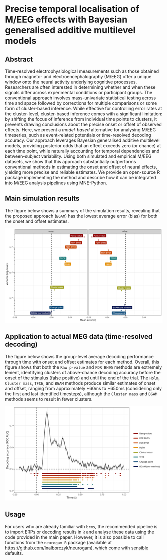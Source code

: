 # Precise temporal localisation of M/EEG effects with Bayesian generalised additive multilevel models

## Abstract

Time-resolved electrophysiological measurements such as those obtained through magneto- and electroencephalography (M/EEG) offer a unique window onto the neural activity underlying cognitive processes. Researchers are often interested in determining whether and when these signals differ across experimental conditions or participant groups. The conventional approach involves mass-univariate statistical testing across time and space followed by corrections for multiple comparisons or some form of cluster-based inference. While effective for controlling error rates at the cluster-level, cluster-based inference comes with a significant limitation: by shifting the focus of inference from individual time points to clusters, it prevents drawing conclusions about the precise onset or offset of observed effects. Here, we present a *model-based* alternative for analysing M/EEG timeseries, such as event-related potentials or time-resolved decoding accuracy. Our approach leverages Bayesian generalised additive multilevel models, providing posterior odds that an effect exceeds zero (or chance) at each time point, while naturally accounting for temporal dependencies and between-subject variability. Using both simulated and empirical M/EEG datasets, we show that this approach substantially outperforms conventional methods in estimating the onset and offset of neural effects, yielding more precise and reliable estimates. We provide an open-source R package implementing the method and describe how it can be integrated into M/EEG analysis pipelines using MNE-Python.

## Main simulation results

The figure below shows a summary of the simulation results, revealing that the proposed approach (`BGAM`) has the lowest average error (bias) for both the onset and offset estimates.

![MEG data](manuscript_files/figure-pdf/fig-simulation-results-1.png)

## Application to actual MEG data (time-resolved decoding)

The figure below shows the group-level average decoding performance through time with onset and offset estimates for each method. Overall, this figure shows that both the `Raw p-value` and `FDR BH95` methods are extremely lenient, identifying clusters of above-chance decoding accuracy before the onset of the stimulus (false positive) and until the end of the trial. The `Holm`, `Cluster mass`, `TFCE`, and `BGAM` methods produce similar estimates of onset and offset, ranging from approximately +60ms to +650ms (considering only the first and last identified timesteps), although the `Cluster mass` and `BGAM` methods seems to result in fewer clusters.

![MEG data](manuscript_files/figure-pdf/fig-onset-offset-1.png)

## Usage

For users who are already familiar with `brms`, the recommended pipeline is to import ERPs or decoding results in `R` and analyse these data using the code provided in the main paper. However, it is also possible to call functions from the `neurogam R` package (available at <https://github.com/lnalborczyk/neurogam>), which come with sensible defaults.
